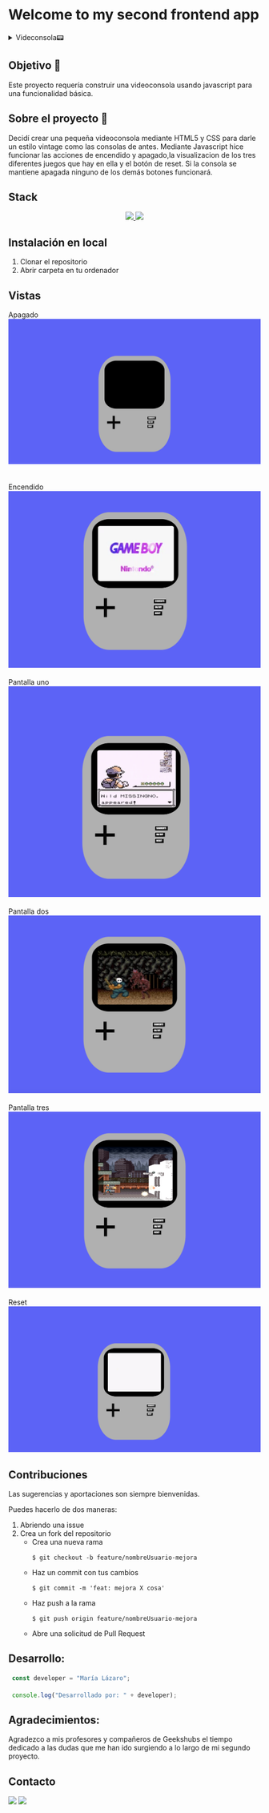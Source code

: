 # Welcome to my second frontend app

<details>
  <summary>Videconsola📟</summary>
  <ol>
    <li><a href="#objetivo-🎯">Objetivo</a></li>
    <li><a href="#sobre-el-proyecto-🔎">Sobre el proyecto</a></li>
    <li><a href="#stack">Stack</a></li>
    <li><a href="#instalación-en-local">Instalación</a></li>
    <li><a href="#vistas">Vistas</a></li>
    <li><a href="#contribuciones">Contribuciones</a></li>
    <li><a href="#desarrollo">Desarrollo</a></li>
    <li><a href="#agradecimientos">Agradecimientos</a></li>
    <li><a href="#contacto">Contacto</a></li>
  </ol>
</details>

## Objetivo 🎯
Este  proyecto requería construir una videoconsola usando javascript para una funcionalidad básica.

## Sobre el proyecto 🔎
Decidí crear una pequeña videoconsola mediante HTML5 y CSS para darle un estilo vintage como las consolas de antes.
Mediante Javascript hice funcionar las acciones de encendido y apagado,la visualizacion de los tres diferentes juegos que hay en ella y el botón de reset. 
Si la consola se mantiene apagada ninguno de los demás botones funcionará.
  


## Stack
<div align="center">
<a href="">
    <img src= "https://sergiosanz.dev/static/b0ad08bfda05fba464bf2927db87772d/6df68/html-css.png"/>
</a>
<a href="">
    <img src= "https://upload.wikimedia.org/wikipedia/commons/thumb/6/6a/JavaScript-logo.png/768px-JavaScript-logo.png"/>
</a>

 </div>

## Instalación en local
1. Clonar el repositorio
 2. Abrir carpeta en tu ordenador
## Vistas

Apagado
</br> 
<img src="css/img/vistaapagado.png">  
</br> 
</br> 
Encendido
</br> 
<img src="css/img/encendido.png">
</br> </br>
Pantalla uno
</br> 
<img src="css/img/pantalla1.png">
</br> </br>
Pantalla dos
</br>
<img src="css/img/pantalla2.png">
</br> </br>
Pantalla tres
</br>
<img src="css/img/pantalla3.png">
</br> </br>
Reset
</br>
<img src="css/img/reset.png">





## Contribuciones
Las sugerencias y aportaciones son siempre bienvenidas.  

Puedes hacerlo de dos maneras:

1. Abriendo una issue
2. Crea un fork del repositorio
    - Crea una nueva rama  
        ```
        $ git checkout -b feature/nombreUsuario-mejora
        ```
    - Haz un commit con tus cambios 
        ```
        $ git commit -m 'feat: mejora X cosa'
        ```
    - Haz push a la rama 
        ```
        $ git push origin feature/nombreUsuario-mejora
        ```
    - Abre una solicitud de Pull Request




## Desarrollo:

``` js
 const developer = "María Lázaro";

 console.log("Desarrollado por: " + developer);
```  

## Agradecimientos:

Agradezco a mis profesores y compañeros de Geekshubs el tiempo dedicado a las dudas que me han ido surgiendo a lo largo de mi segundo proyecto.


## Contacto

<a href = "mailto:marialazaro.code@gmail.com"><img src="https://img.shields.io/badge/Gmail-C6362C?style=for-the-badge&logo=gmail&logoColor=white" target="_blank"></a>
<a href="https://www.linkedin.com/in/linkedinUser/" target="_blank"><img src="https://img.shields.io/badge/-LinkedIn-%230077B5?style=for-the-badge&logo=linkedin&logoColor=white" target="_blank"></a> 
</p>
